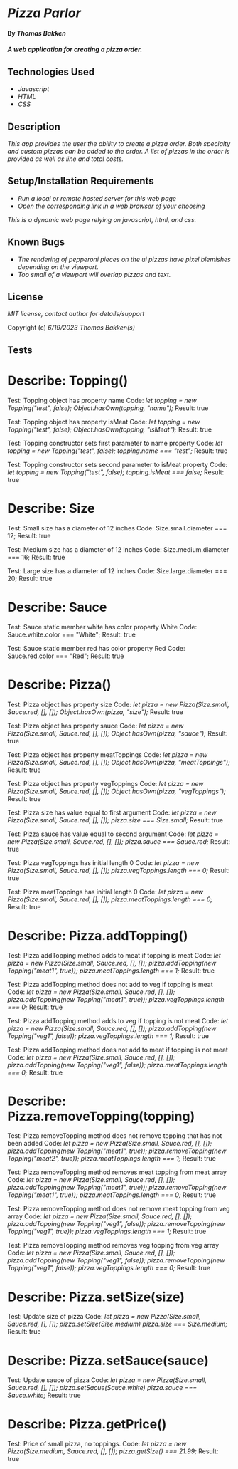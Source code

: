 # _Pizza Parlor_

#### By _**Thomas Bakken**_

#### _A web application for creating a pizza order._

## Technologies Used

* _Javascript_
* _HTML_
* _CSS_

## Description

_This app provides the user the ability to create a pizza order. Both specialty and custom pizzas can be added to the order. A list of pizzas in the order is provided as well as line and total costs._

## Setup/Installation Requirements

* _Run a local or remote hosted server for this web page_
* _Open the corresponding link in a web browser of your choosing_

_This is a dynamic web page relying on javascript, html, and css._

## Known Bugs

* _The rendering of pepperoni pieces on the ui pizzas have pixel blemishes depending on the viewport._
* _Too small of a viewport will overlap pizzas and text._

## License

_MIT license, contact author for details/support_

Copyright (c) _6/19/2023_ _Thomas Bakken(s)_


## Tests

# Describe: Topping()

Test: Topping object has property name
Code: 
_let topping = new Topping("test", false);_
_Object.hasOwn(topping, "name");_
Result: true

Test: Topping object has property isMeat
Code: 
_let topping = new Topping("test", false);_
_Object.hasOwn(topping, "isMeat");_
Result: true

Test: Topping constructor sets first parameter to name property
Code: 
_let topping = new Topping("test", false);_
_topping.name === "test";_
Result: true

Test: Topping constructor sets second parameter to isMeat property
Code: 
_let topping = new Topping("test", false);_
_topping.isMeat === false;_
Result: true


# Describe: Size

Test: Small size has a diameter of 12 inches
Code: Size.small.diameter === 12;
Result: true

Test: Medium size has a diameter of 12 inches
Code: Size.medium.diameter === 16;
Result: true

Test: Large size has a diameter of 12 inches
Code: Size.large.diameter === 20;
Result: true


# Describe: Sauce

Test: Sauce static member white has color property White
Code: Sauce.white.color === "White";
Result: true

Test: Sauce static member red has color property Red
Code: Sauce.red.color === "Red";
Result: true


# Describe: Pizza()

Test: Pizza object has property size
Code: 
_let pizza = new Pizza(Size.small, Sauce.red, [], []);_
_Object.hasOwn(pizza, "size");_
Result: true

Test: Pizza object has property sauce
Code: 
_let pizza = new Pizza(Size.small, Sauce.red, [], []);_
_Object.hasOwn(pizza, "sauce");_
Result: true

Test: Pizza object has property meatToppings
Code: 
_let pizza = new Pizza(Size.small, Sauce.red, [], []);_
_Object.hasOwn(pizza, "meatToppings");_
Result: true

Test: Pizza object has property vegToppings
Code: 
_let pizza = new Pizza(Size.small, Sauce.red, [], []);_
_Object.hasOwn(pizza, "vegToppings");_
Result: true

Test: Pizza size has value equal to first argument
Code: 
_let pizza = new Pizza(Size.small, Sauce.red, [], []);_
_pizza.size === Size.small;_
Result: true

Test: Pizza sauce has value equal to second argument
Code: 
_let pizza = new Pizza(Size.small, Sauce.red, [], []);_
_pizza.sauce === Sauce.red;_
Result: true

Test: Pizza vegToppings has initial length 0
Code: 
_let pizza = new Pizza(Size.small, Sauce.red, [], []);_
_pizza.vegToppings.length === 0;_
Result: true

Test: Pizza meatToppings has initial length 0
Code: 
_let pizza = new Pizza(Size.small, Sauce.red, [], []);_
_pizza.meatToppings.length === 0;_
Result: true


# Describe: Pizza.addTopping()

Test: Pizza addTopping method adds to meat if topping is meat
Code: 
_let pizza = new Pizza(Size.small, Sauce.red, [], []);_
_pizza.addTopping(new Topping("meat1", true));_
_pizza.meatToppings.length === 1;_
Result: true

Test: Pizza addTopping method does not add to veg if topping is meat
Code: 
_let pizza = new Pizza(Size.small, Sauce.red, [], []);_
_pizza.addTopping(new Topping("meat1", true));_
_pizza.vegToppings.length === 0;_
Result: true

Test: Pizza addTopping method adds to veg if topping is not meat
Code: 
_let pizza = new Pizza(Size.small, Sauce.red, [], []);_
_pizza.addTopping(new Topping("veg1", false));_
_pizza.vegToppings.length === 1;_
Result: true

Test: Pizza addTopping method does not add to meat if topping is not meat
Code: 
_let pizza = new Pizza(Size.small, Sauce.red, [], []);_
_pizza.addTopping(new Topping("veg1", false));_
_pizza.meatToppings.length === 0;_
Result: true


# Describe: Pizza.removeTopping(topping)

Test: Pizza removeTopping method does not remove topping that has not been added
Code: 
_let pizza = new Pizza(Size.small, Sauce.red, [], []);_
_pizza.addTopping(new Topping("meat1", true));_
_pizza.removeTopping(new Topping("meat2", true));_
_pizza.meatToppings.length === 1;_
Result: true

Test: Pizza removeTopping method removes meat topping from meat array 
Code: 
_let pizza = new Pizza(Size.small, Sauce.red, [], []);_
_pizza.addTopping(new Topping("meat1", true));_
_pizza.removeTopping(new Topping("meat1", true));_
_pizza.meatToppings.length === 0;_
Result: true

Test: Pizza removeTopping method does not remove meat topping from veg array 
Code: 
_let pizza = new Pizza(Size.small, Sauce.red, [], []);_
_pizza.addTopping(new Topping("veg1", false));_
_pizza.removeTopping(new Topping("veg1", true));_
_pizza.vegToppings.length === 1;_
Result: true

Test: Pizza removeTopping method removes veg topping from veg array 
Code: 
_let pizza = new Pizza(Size.small, Sauce.red, [], []);_
_pizza.addTopping(new Topping("veg1", false));_
_pizza.removeTopping(new Topping("veg1", false));_
_pizza.vegToppings.length === 0;_
Result: true


# Describe: Pizza.setSize(size)

Test: Update size of pizza
Code: 
_let pizza = new Pizza(Size.small, Sauce.red, [], []);_
_pizza.setSize(Size.medium)_
_pizza.size === Size.medium;_
Result: true


# Describe: Pizza.setSauce(sauce)

Test: Update sauce of pizza
Code: 
_let pizza = new Pizza(Size.small, Sauce.red, [], []);_
_pizza.setSacue(Sauce.white)_
_pizza.sauce === Sauce.white;_
Result: true

# Describe: Pizza.getPrice()

Test: Price of small pizza, no toppings.
Code:
_let pizza = new Pizza(Size.medium, Sauce.red, [], []);_
_pizza.getSize() === 21.99;_
Result: true